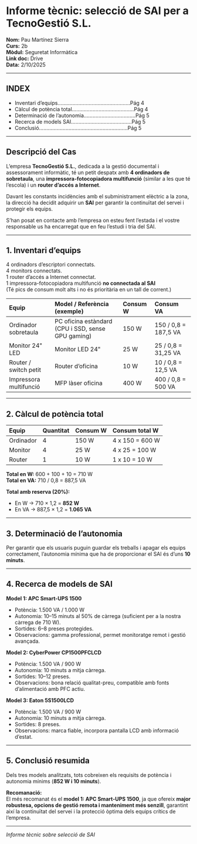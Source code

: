 # Informe tècnic: selecció de SAI per a TecnoGestió S.L.

**Nom:** Pau Martínez Sierra  
**Curs:** 2b  
**Mòdul:** Seguretat Informàtica  
**Link doc:** Drive  
**Data:** 2/10/2025  

---

## INDEX

- Inventari d’equips………………………………………….Pág 4  
- Càlcul de potència total…………………………………...Pág 4  
- Determinació de l’autonomia……………………………..Pág 5  
- Recerca de models SAI…………………………………..Pág 5  
- Conclusió…………………………………………………...Pág 5  

---

## Descripció del Cas

L’empresa **TecnoGestió S.L.**, dedicada a la gestió documental i assessorament informàtic, té un petit despatx amb **4 ordinadors de sobretaula**, una **impressora-fotocopiadora multifunció** (similar a les que té l’escola) i un **router d’accés a Internet**.  

Davant les constants incidències amb el subministrament elèctric a la zona, la direcció ha decidit adquirir un **SAI** per garantir la continuïtat del servei i protegir els equips.  

S’han posat en contacte amb l’empresa on esteu fent l’estada i el vostre responsable us ha encarregat que en feu l’estudi i tria del SAI.  

---

## 1. Inventari d’equips

4 ordinadors d’escriptori connectats.  
4 monitors connectats.  
1 router d’accés a Internet connectat.  
1 impressora-fotocopiadora multifunció **no connectada al SAI**  
(Té pics de consum molt alts i no és prioritària en un tall de corrent.)

| Equip | Model / Referència (exemple) | Consum W | Consum VA |
|:------|:-----------------------------|:----------|:-----------|
| Ordinador sobretaula | PC oficina estàndard (CPU i SSD, sense GPU gaming) | 150 W | 150 / 0,8 = 187,5 VA |
| Monitor 24" LED | Monitor LED 24" | 25 W | 25 / 0,8 = 31,25 VA |
| Router / switch petit | Router d’oficina | 10 W | 10 / 0,8 = 12,5 VA |
| Impressora multifunció | MFP làser oficina | 400 W | 400 / 0,8 = 500 VA |

---

## 2. Càlcul de potència total

| Equip | Quantitat | Consum W | Consum total W |
|:------|:-----------|:----------|:----------------|
| Ordinador | 4 | 150 W | 4 x 150 = 600 W |
| Monitor | 4 | 25 W | 4 x 25 = 100 W |
| Router | 1 | 10 W | 1 x 10 = 10 W |

**Total en W:** 600 + 100 + 10 = 710 W  
**Total en VA:** 710 / 0,8 = 887,5 VA  

**Total amb reserva (20%):**  
- En W → 710 × 1,2 = **852 W**  
- En VA → 887,5 × 1,2 = **1.065 VA**

---

## 3. Determinació de l’autonomia

Per garantir que els usuaris puguin guardar els treballs i apagar els equips correctament, l’autonomia mínima que ha de proporcionar el SAI és d’uns **10 minuts**.

---

## 4. Recerca de models de SAI

**Model 1: APC Smart-UPS 1500**  
- Potència: 1.500 VA / 1.000 W  
- Autonomia: 10–15 minuts al 50% de càrrega (suficient per a la nostra càrrega de 710 W).  
- Sortides: 6–8 preses protegides.  
- Observacions: gamma professional, permet monitoratge remot i gestió avançada.

**Model 2: CyberPower CP1500PFCLCD**  
- Potència: 1.500 VA / 900 W  
- Autonomia: 10 minuts a mitja càrrega.  
- Sortides: 10–12 preses.  
- Observacions: bona relació qualitat-preu, compatible amb fonts d’alimentació amb PFC actiu.

**Model 3: Eaton 5S1500LCD**  
- Potència: 1.500 VA / 900 W  
- Autonomia: 10 minuts a mitja càrrega.  
- Sortides: 8 preses.  
- Observacions: marca fiable, incorpora pantalla LCD amb informació d’estat.

---

## 5. Conclusió resumida

Dels tres models analitzats, tots cobreixen els requisits de potència i autonomia mínims (**852 W i 10 minuts**).  

**Recomanació:**  
El més recomanat és el **model 1: APC Smart-UPS 1500**, ja que ofereix **major robustesa, opcions de gestió remota i manteniment més senzill**, garantint així la continuïtat del servei i la protecció òptima dels equips crítics de l’empresa.

---

*Informe tècnic sobre selecció de SAI*

